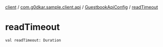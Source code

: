 [client](../../index.md) / [com.g0dkar.sample.client.api](../index.md) / [GuestbookApiConfig](index.md) / [readTimeout](./read-timeout.md)

# readTimeout

`val readTimeout: Duration`